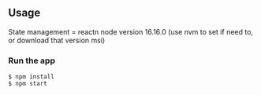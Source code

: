 
## Usage
State management = reactn
node version 16.16.0 (use nvm to set if need to, or download that version msi)

### Run the app
```
$ npm install
$ npm start
```
